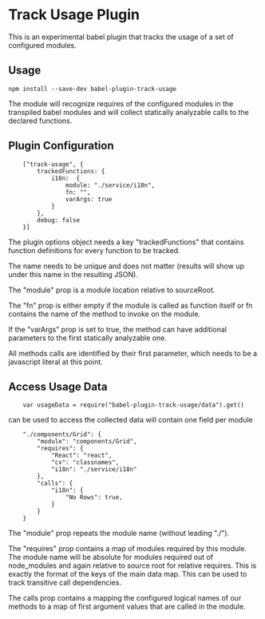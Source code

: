 Track Usage Plugin
==================

This is an experimental babel plugin that tracks the usage of a set of configured modules.

Usage
-----

```
npm install --save-dev babel-plugin-track-usage
```

The module will recognize requires of the configured modules in the transpiled babel modules and will collect
statically analyzable calls to the declared functions.
 

Plugin Configuration
--------------------

```
    ["track-usage", {
        trackedFunctions: {
            i18n:  {
                module: "./service/i18n",
                fn: "",
                varArgs: true
            }
        },
        debug: false
    }]
```

The plugin options object needs a key "trackedFunctions" that contains function definitions for every function to be tracked.

The name needs to be unique and does not matter (results will show up under this name in the resulting JSON).

The "module" prop is a module location relative to sourceRoot. 

The "fn" prop is either empty if the module is called as function itself or fn contains the name of the method to invoke on the module.

If the "varArgs" prop is set to true, the method can have additional parameters to the first statically analyzable one.

All methods calls are identified by their first parameter, which needs to be a javascript literal at this point.


Access Usage Data
-----------------

```
    var usageData = require("babel-plugin-track-usage/data").get()
```

can be used to access the collected data will contain one field per module 

```
    "./components/Grid": {
        "module": "components/Grid",
        "requires": {
            "React": "react",
            "cx": "classnames",
            "i18n": "./service/i18n"
        },
        "calls": {
            "i18n": {
                "No Rows": true,
            }
        }
    }

```

The "module" prop repeats the module name (without leading "./").


The "requires" prop contains a map of modules required by this module. The module name will be absolute for modules 
required out of node_modules and again relative to source root for relative requires. This is exactly the format of the 
keys of the main data map. This can be used to track transitive call dependencies.

The calls prop contains a mapping the configured logical names of our methods to a map of 
first argument values that are called in the module.
